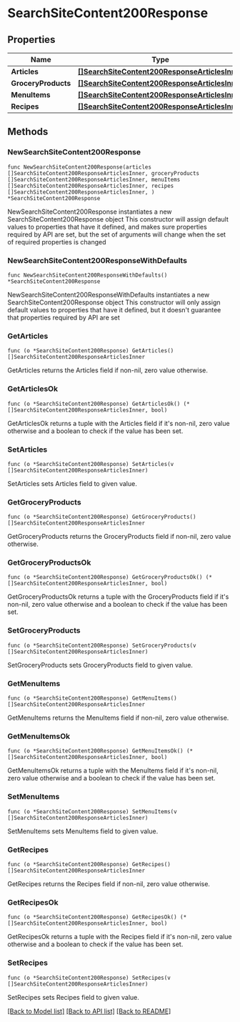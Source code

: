 # SearchSiteContent200Response

## Properties

Name | Type | Description | Notes
------------ | ------------- | ------------- | -------------
**Articles** | [**[]SearchSiteContent200ResponseArticlesInner**](SearchSiteContent200ResponseArticlesInner.md) |  | 
**GroceryProducts** | [**[]SearchSiteContent200ResponseArticlesInner**](SearchSiteContent200ResponseArticlesInner.md) |  | 
**MenuItems** | [**[]SearchSiteContent200ResponseArticlesInner**](SearchSiteContent200ResponseArticlesInner.md) |  | 
**Recipes** | [**[]SearchSiteContent200ResponseArticlesInner**](SearchSiteContent200ResponseArticlesInner.md) |  | 

## Methods

### NewSearchSiteContent200Response

`func NewSearchSiteContent200Response(articles []SearchSiteContent200ResponseArticlesInner, groceryProducts []SearchSiteContent200ResponseArticlesInner, menuItems []SearchSiteContent200ResponseArticlesInner, recipes []SearchSiteContent200ResponseArticlesInner, ) *SearchSiteContent200Response`

NewSearchSiteContent200Response instantiates a new SearchSiteContent200Response object
This constructor will assign default values to properties that have it defined,
and makes sure properties required by API are set, but the set of arguments
will change when the set of required properties is changed

### NewSearchSiteContent200ResponseWithDefaults

`func NewSearchSiteContent200ResponseWithDefaults() *SearchSiteContent200Response`

NewSearchSiteContent200ResponseWithDefaults instantiates a new SearchSiteContent200Response object
This constructor will only assign default values to properties that have it defined,
but it doesn't guarantee that properties required by API are set

### GetArticles

`func (o *SearchSiteContent200Response) GetArticles() []SearchSiteContent200ResponseArticlesInner`

GetArticles returns the Articles field if non-nil, zero value otherwise.

### GetArticlesOk

`func (o *SearchSiteContent200Response) GetArticlesOk() (*[]SearchSiteContent200ResponseArticlesInner, bool)`

GetArticlesOk returns a tuple with the Articles field if it's non-nil, zero value otherwise
and a boolean to check if the value has been set.

### SetArticles

`func (o *SearchSiteContent200Response) SetArticles(v []SearchSiteContent200ResponseArticlesInner)`

SetArticles sets Articles field to given value.


### GetGroceryProducts

`func (o *SearchSiteContent200Response) GetGroceryProducts() []SearchSiteContent200ResponseArticlesInner`

GetGroceryProducts returns the GroceryProducts field if non-nil, zero value otherwise.

### GetGroceryProductsOk

`func (o *SearchSiteContent200Response) GetGroceryProductsOk() (*[]SearchSiteContent200ResponseArticlesInner, bool)`

GetGroceryProductsOk returns a tuple with the GroceryProducts field if it's non-nil, zero value otherwise
and a boolean to check if the value has been set.

### SetGroceryProducts

`func (o *SearchSiteContent200Response) SetGroceryProducts(v []SearchSiteContent200ResponseArticlesInner)`

SetGroceryProducts sets GroceryProducts field to given value.


### GetMenuItems

`func (o *SearchSiteContent200Response) GetMenuItems() []SearchSiteContent200ResponseArticlesInner`

GetMenuItems returns the MenuItems field if non-nil, zero value otherwise.

### GetMenuItemsOk

`func (o *SearchSiteContent200Response) GetMenuItemsOk() (*[]SearchSiteContent200ResponseArticlesInner, bool)`

GetMenuItemsOk returns a tuple with the MenuItems field if it's non-nil, zero value otherwise
and a boolean to check if the value has been set.

### SetMenuItems

`func (o *SearchSiteContent200Response) SetMenuItems(v []SearchSiteContent200ResponseArticlesInner)`

SetMenuItems sets MenuItems field to given value.


### GetRecipes

`func (o *SearchSiteContent200Response) GetRecipes() []SearchSiteContent200ResponseArticlesInner`

GetRecipes returns the Recipes field if non-nil, zero value otherwise.

### GetRecipesOk

`func (o *SearchSiteContent200Response) GetRecipesOk() (*[]SearchSiteContent200ResponseArticlesInner, bool)`

GetRecipesOk returns a tuple with the Recipes field if it's non-nil, zero value otherwise
and a boolean to check if the value has been set.

### SetRecipes

`func (o *SearchSiteContent200Response) SetRecipes(v []SearchSiteContent200ResponseArticlesInner)`

SetRecipes sets Recipes field to given value.



[[Back to Model list]](../README.md#documentation-for-models) [[Back to API list]](../README.md#documentation-for-api-endpoints) [[Back to README]](../README.md)


